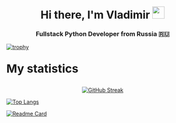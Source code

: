 <h1 align="center">Hi there, I'm Vladimir <img src="https://github.com/blackcater/blackcater/raw/main/images/Hi.gif" height="32"/></h1>
<h3 align="center">Fullstack Python Developer from Russia 🇷🇺</h3>

[![trophy](https://github-profile-trophy.vercel.app/?username=Vladimir-Study&theme=onedark&row=1)](https://github.com/Vladimir-Study)

<p style='align: center; align:center; font-size: 30px; font-weight:bold'>My statistics</p>

<div align='center'>
  
  [![GitHub Streak](https://streak-stats.demolab.com/?user=Vladimir-Study)](https://github.com/Vladimir-Study)
</div>

[![Top Langs](https://github-readme-stats.vercel.app/api/top-langs/?username=Vladimir-Study)](https://github.com/anuraghazra/github-readme-stats)

[![Readme Card](https://github-readme-stats.vercel.app/api/pin/?username=Vladimir-Study&repo=netology_diplom_backend)](https://github.com/Vladimir-Study/netology_diplom_backend)
